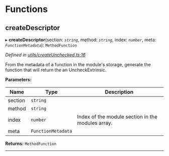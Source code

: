 

# Functions

<a id="createdescriptor"></a>

##  createDescriptor

▸ **createDescriptor**(section: *`string`*, method: *`string`*, index: *`number`*, meta: *`FunctionMetadata`*): `MethodFunction`

*Defined in [utils/createUnchecked.ts:16](https://github.com/polkadot-js/api/blob/57715c5/packages/type-extrinsics/src/utils/createUnchecked.ts#L16)*

From the metadata of a function in the module's storage, generate the function that will return the an UncheckExtrinsic.

**Parameters:**

| Name | Type | Description |
| ------ | ------ | ------ |
| section | `string` |
| method | `string` |
| index | `number` |  Index of the module section in the modules array. |
| meta | `FunctionMetadata` |

**Returns:** `MethodFunction`

___

